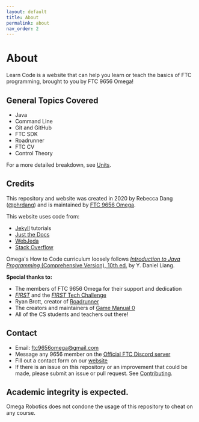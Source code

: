 ```yaml
---
layout: default
title: About
permalink: about
nav_order: 2
---
```


# About

Learn Code is a website that can help you learn or teach the basics of FTC programming, brought to you by FTC 9656 Omega!

## General Topics Covered

-   Java
-   Command Line
-   Git and GitHub
-   FTC SDK
-   Roadrunner
-   FTC CV
-   Control Theory

For a more detailed breakdown, see [Units](/learn-code/units).

## Credits

This repository and website was created in 2020 by Rebecca Dang ([@phrdang](https://github.com/phrdang))
and is maintained by [FTC 9656 Omega](https://github.com/omega9656).

This website uses code from:

-   [Jekyll](https://jekyllrb.com/) tutorials
-   [Just the Docs](https://github.com/pmarsceill/just-the-docs)
-   [WebJeda](https://blog.webjeda.com/jekyll-categories/)
-   [Stack Overflow](https://stackoverflow.com/questions/25579868/how-to-add-footnotes-to-github-flavoured-markdown)

Omega's How to Code curriculum loosely follows [_Introduction to Java Programming_ (Comprehensive Version), 10th ed.](https://www.amazon.com/Intro-Java-Programming-Comprehensive-Version/dp/0133761312) by Y. Daniel Liang.

**Special thanks to:**

-   The members of FTC 9656 Omega for their support and dedication
-   [_FIRST_](https://www.firstinspires.org/) and the [_FIRST_ Tech Challenge](https://www.firstinspires.org/robotics/ftc)
-   Ryan Brott, creator of [Roadrunner](https://github.com/acmerobotics/road-runner)
-   The creators and maintainers of [Game Manual 0](https://gm0.copperforge.cc/en/stable/)
-   All of the CS students and teachers out there!

## Contact

-   Email: [ftc9656omega@gmail.com](mailto:ftc9656omega@gmail.com)
-   Message any 9656 member on the [Official FTC Discord server](https://discord.gg/first-tech-challenge)
-   Fill out a contact form on our [website](https://omegarobotics.wordpress.com/contact)
-   If there is an issue on this repository or an improvement that could be made, please submit
    an issue or pull request. See [Contributing](/learn-code/#contributing).

## Academic integrity is expected.

Omega Robotics does not condone the usage of this repository to cheat on any course.
